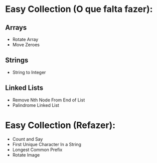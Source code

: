 # Easy Collection (O que falta fazer):

## Arrays
* Rotate Array
* Move Zeroes

## Strings
* String to Integer

## Linked Lists
* Remove Nth Node From End of List
* Palindrome Linked List

# Easy Collection (Refazer):
* Count and Say
* First Unique Character In a String
* Longest Common Prefix
* Rotate Image
